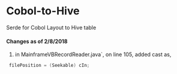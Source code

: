 # Cobol-to-Hive
Serde for Cobol Layout to Hive table

#### Changes as of 2/8/2018

1. in MainframeVBRecordReader.java`, on line 105, added cast as,
```java
 filePosition = (Seekable) cIn;
```
